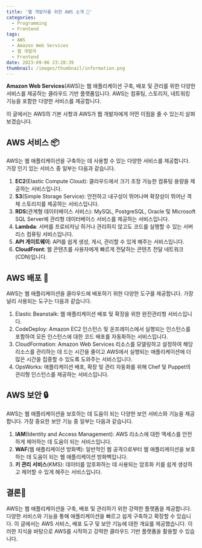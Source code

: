 ```yaml
---
title: '웹 개발자를 위한 AWS 소개 🚀'
categories:
  - Programming
  - Frontend
tags:
  - AWS
  - Amazon Web Services
  - 웹 개발자
  - Frontend
date: 2023-09-06 23:28:39
thumbnail: /images/thumbnail/information.png
---
```


**Amazon Web Services**(AWS)는 웹 애플리케이션 구축, 배포 및 관리를 위한 다양한 서비스를 제공하는 클라우드 기반 플랫폼입니다. AWS는 컴퓨팅, 스토리지, 네트워킹 기능을 포함한 다양한 서비스를 제공합니다.

이 글에서는 AWS의 기본 사항과 AWS가 웹 개발자에게 어떤 이점을 줄 수 있는지 살펴보겠습니다.

## AWS 서비스 📦

AWS는 웹 애플리케이션을 구축하는 데 사용할 수 있는 다양한 서비스를 제공합니다. 가장 인기 있는 서비스 중 일부는 다음과 같습니다.

1. **EC2**(Elastic Compute Cloud): 클라우드에서 크기 조정 가능한 컴퓨팅 용량을 제공하는 서비스입니다.
2. **S3**(Simple Storage Service): 안전하고 내구성이 뛰어나며 확장성이 뛰어난 객체 스토리지를 제공하는 서비스입니다.
3. **RDS**(관계형 데이터베이스 서비스): MySQL, PostgreSQL, Oracle 및 Microsoft SQL Server에 관리형 데이터베이스 서비스를 제공하는 서비스입니다.
4. **Lambda**: 서버를 프로비저닝 하거나 관리하지 않고도 코드를 실행할 수 있는 서버리스 컴퓨팅 서비스입니다.
5. **API 게이트웨이**: API를 쉽게 생성, 게시, 관리할 수 있게 해주는 서비스입니다.
6. **CloudFront**: 웹 콘텐츠를 사용자에게 빠르게 전달하는 콘텐츠 전달 네트워크(CDN)입니다.

## AWS 배포 🚀

AWS는 웹 애플리케이션을 클라우드에 배포하기 위한 다양한 도구를 제공합니다. 가장 널리 사용되는 도구는 다음과 같습니다.

1. Elastic Beanstalk: 웹 애플리케이션 배포 및 확장을 위한 완전관리형 서비스입니다.
2. CodeDeploy: Amazon EC2 인스턴스 및 온프레미스에서 실행되는 인스턴스를 포함하여 모든 인스턴스에 대한 코드 배포를 자동화하는 서비스입니다.
3. CloudFormation: Amazon Web Services 리소스를 모델링하고 설정하여 해당 리소스를 관리하는 데 드는 시간을 줄이고 AWS에서 실행되는 애플리케이션에 더 많은 시간을 집중할 수 있도록 도와주는 서비스입니다.
4. OpsWorks: 애플리케이션 배포, 확장 및 관리 자동화를 위해 Chef 및 Puppet의 관리형 인스턴스를 제공하는 서비스입니다.

## AWS 보안 🔒

AWS는 웹 애플리케이션을 보호하는 데 도움이 되는 다양한 보안 서비스와 기능을 제공합니다. 가장 중요한 보안 기능 중 일부는 다음과 같습니다.

1. **IAM**(Identity and Access Management): AWS 리소스에 대한 액세스를 안전하게 제어하는 ​​데 도움이 되는 서비스입니다.
2. **WAF**(웹 애플리케이션 방화벽): 일반적인 웹 공격으로부터 웹 애플리케이션을 보호하는 데 도움이 되는 웹 애플리케이션 방화벽입니다.
3. **키 관리 서비스**(KMS): 데이터를 암호화하는 데 사용되는 암호화 키를 쉽게 생성하고 제어할 수 있게 해주는 서비스입니다.

## 결론🔑

AWS는 웹 애플리케이션을 구축, 배포 및 관리하기 위한 강력한 플랫폼을 제공합니다. 다양한 서비스와 기능을 통해 애플리케이션을 빠르고 쉽게 구축하고 확장할 수 있습니다. 이 글에서는 AWS 서비스, 배포 도구 및 보안 기능에 대한 개요를 제공했습니다. 이러한 지식을 바탕으로 AWS를 시작하고 강력한 클라우드 기반 플랫폼을 활용할 수 있습니다.
